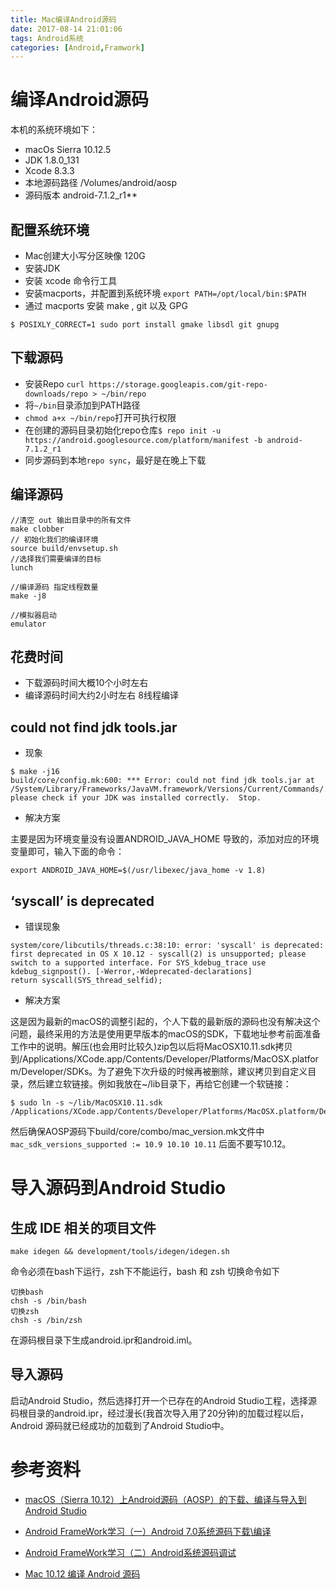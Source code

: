 ```yaml
---
title: Mac编译Android源码
date: 2017-08-14 21:01:06
tags: Android系统
categories: [Android,Framwork]
---
```


# 编译Android源码

本机的系统环境如下：

* macOs Sierra 10.12.5
* JDK 1.8.0_131
* Xcode 8.3.3
* 本地源码路径 /Volumes/android/aosp
* 源码版本 android-7.1.2_r1**

## 配置系统环境

* Mac创建大小写分区映像 120G
* 安装JDK
* 安装 xcode 命令行工具
* 安装macports，并配置到系统环境 `export PATH=/opt/local/bin:$PATH`
* 通过 macports 安装 make , git 以及 GPG

```
$ POSIXLY_CORRECT=1 sudo port install gmake libsdl git gnupg
```
<!-- more -->

## 下载源码

* 安装Repo `curl https://storage.googleapis.com/git-repo-downloads/repo > ~/bin/repo`
* 将`~/bin`目录添加到PATH路径
* `chmod a+x ~/bin/repo`打开可执行权限
* 在创建的源码目录初始化repo仓库`$ repo init -u https://android.googlesource.com/platform/manifest -b android-7.1.2_r1`
* 同步源码到本地`repo sync`，最好是在晚上下载

## 编译源码

```
//清空 out 输出目录中的所有文件
make clobber
// 初始化我们的编译环境
source build/envsetup.sh
//选择我们需要编译的目标
lunch

//编译源码 指定线程数量
make -j8

//模拟器启动
emulator
```

## 花费时间

* 下载源码时间大概10个小时左右
* 编译源码时间大约2小时左右 8线程编译

## could not find jdk tools.jar

* 现象

```
$ make -j16
build/core/config.mk:600: *** Error: could not find jdk tools.jar at /System/Library/Frameworks/JavaVM.framework/Versions/Current/Commands/../lib/tools.jar, please check if your JDK was installed correctly.  Stop.
```

* 解决方案

主要是因为环境变量没有设置ANDROID_JAVA_HOME 导致的，添加对应的环境变量即可，输入下面的命令：

```
export ANDROID_JAVA_HOME=$(/usr/libexec/java_home -v 1.8)
```

## ‘syscall’ is deprecated

* 错误现象

```
system/core/libcutils/threads.c:38:10: error: 'syscall' is deprecated: first deprecated in OS X 10.12 - syscall(2) is unsupported; please switch to a supported interface. For SYS_kdebug_trace use kdebug_signpost(). [-Werror,-Wdeprecated-declarations]
return syscall(SYS_thread_selfid);
```

* 解决方案

这是因为最新的macOS的调整引起的，个人下载的最新版的源码也没有解决这个问题，最终采用的方法是使用更早版本的macOS的SDK，下载地址参考前面准备工作中的说明。解压(也会用时比较久)zip包以后将MacOSX10.11.sdk拷贝到/Applications/XCode.app/Contents/Developer/Platforms/MacOSX.platform/Developer/SDKs。为了避免下次升级的时候再被删除，建议拷贝到自定义目录，然后建立软链接。例如我放在~/lib目录下，再给它创建一个软链接：

```
$ sudo ln -s ~/lib/MacOSX10.11.sdk /Applications/XCode.app/Contents/Developer/Platforms/MacOSX.platform/Developer/SDKs/MacOSX10.11.sdk
```

然后确保AOSP源码下build/core/combo/mac_version.mk文件中
`mac_sdk_versions_supported := 10.9 10.10 10.11`
后面不要写10.12。

# 导入源码到Android Studio

## 生成 IDE 相关的项目文件

```
make idegen && development/tools/idegen/idegen.sh
```
命令必须在bash下运行，zsh下不能运行，bash 和 zsh 切换命令如下

```
切换bash
chsh -s /bin/bash
切换zsh
chsh -s /bin/zsh
```
在源码根目录下生成android.ipr和android.iml。

## 导入源码

启动Android Studio，然后选择打开一个已存在的Android Studio工程，选择源码根目录的android.ipr，经过漫长(我首次导入用了20分钟)的加载过程以后，Android 源码就已经成功的加载到了Android Studio中。

# 参考资料

* [macOS（Sierra 10.12）上Android源码（AOSP）的下载、编译与导入到Android Studio](http://blog.bihe0832.com/macOS-AOSP.html)

* [Android FrameWork学习（一）Android 7.0系统源码下载\编译](http://www.jianshu.com/p/6af0bb7c1e70)

* [Android FrameWork学习（二）Android系统源码调试](http://www.jianshu.com/p/4ab864caefb2)

* [Mac 10.12 编译 Android 源码](http://www.jianshu.com/p/1513fc9e1a74)


